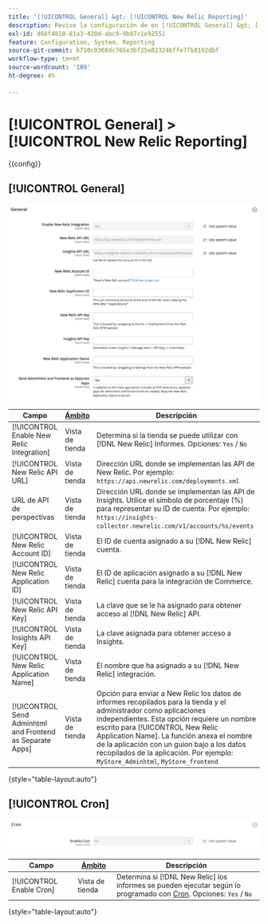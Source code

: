```yaml
---
title: '[!UICONTROL General] &gt; [!UICONTROL New Relic Reporting]'
description: Revise la configuración de en [!UICONTROL General] &gt; [!UICONTROL New Relic Reporting] de la administración de Commerce.
exl-id: d6bf4810-81a3-420d-abc9-9b87c1e92551
feature: Configuration, System, Reporting
source-git-commit: b710c0368dc765e3bf25e82324bffe7fb8192dbf
workflow-type: tm+mt
source-wordcount: '189'
ht-degree: 4%

---
```


# [!UICONTROL General] > [!UICONTROL New Relic Reporting]

{{config}}

## [!UICONTROL General]

![General](./assets/new-relic-reporting-general.png)<!-- zoom -->

<!-- [General](https://docs.magento.com/user-guide/reports/new-relic-reporting.html) -->

| Campo | [Ámbito](../../getting-started/websites-stores-views.md#scope-settings) | Descripción |
|--- |--- |--- |
| [!UICONTROL Enable New Relic Integration] | Vista de tienda | Determina si la tienda se puede utilizar con [!DNL New Relic] Informes. Opciones: `Yes` / `No` |
| [!UICONTROL New Relic API URL] | Vista de tienda | Dirección URL donde se implementan las API de New Relic. Por ejemplo: `https://api.newrelic.com/deployments.xml` |
| URL de API de perspectivas | Vista de tienda | Dirección URL donde se implementan las API de Insights. Utilice el símbolo de porcentaje (%) para representar su ID de cuenta. Por ejemplo: `https://insights-collector.newrelic.com/v1/accounts/%s/events` |
| [!UICONTROL New Relic Account ID] | Vista de tienda | El ID de cuenta asignado a su [!DNL New Relic] cuenta. |
| [!UICONTROL New Relic Application ID] | Vista de tienda | El ID de aplicación asignado a su [!DNL New Relic] cuenta para la integración de Commerce. |
| [!UICONTROL New Relic API Key] | Vista de tienda | La clave que se le ha asignado para obtener acceso al [!DNL New Relic] API. |
| [!UICONTROL Insights API Key] | Vista de tienda | La clave asignada para obtener acceso a Insights. |
| [!UICONTROL New Relic Application Name] | Vista de tienda | El nombre que ha asignado a su [!DNL New Relic] integración. |
| [!UICONTROL Send Adminhtml and Frontend as Separate Apps] | Vista de tienda | Opción para enviar a New Relic los datos de informes recopilados para la tienda y el administrador como aplicaciones independientes. Esta opción requiere un nombre escrito para [!UICONTROL New Relic Application Name]. La función anexa el nombre de la aplicación con un guion bajo a los datos recopilados de la aplicación. Por ejemplo: `MyStore_Adminhtml`, `MyStore_frontend` |

{style="table-layout:auto"}

## [!UICONTROL Cron]

![Cron](./assets/new-relic-reporting-cron.png)<!-- zoom -->

<!-- Cron](https://docs.magento.com/user-guide/system/cron.html) -->

| Campo | [Ámbito](../../getting-started/websites-stores-views.md#scope-settings) | Descripción |
|--- |--- |--- |
| [!UICONTROL Enable Cron] | Vista de tienda | Determina si [!DNL New Relic] los informes se pueden ejecutar según lo programado con [Cron](../../systems/cron.md). Opciones: `Yes` / `No` |

{style="table-layout:auto"}
